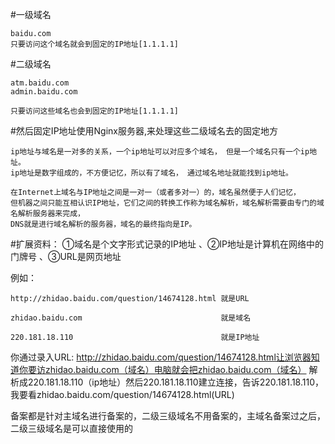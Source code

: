#一级域名
```text
baidu.com
只要访问这个域名就会到固定的IP地址[1.1.1.1]
```


#二级域名
```text
atm.baidu.com
admin.baidu.com

只要访问这些域名也会到固定的IP地址[1.1.1.1]
```


#然后固定IP地址使用Nginx服务器,来处理这些二级域名去的固定地方
```text
ip地址与域名是一对多的关系，一个ip地址可以对应多个域名， 但是一个域名只有一个ip地址。
ip地址是数字组成的，不方便记忆，所以有了域名， 通过域名地址就能找到ip地址。

在Internet上域名与IP地址之间是一对一（或者多对一）的，域名虽然便于人们记忆，
但机器之间只能互相认识IP地址，它们之间的转换工作称为域名解析，域名解析需要由专门的域名解析服务器来完成，
DNS就是进行域名解析的服务器，域名的最终指向是IP。
```


#扩展资料：
①域名是个文字形式记录的IP地址 、②IP地址是计算机在网络中的门牌号 、③URL是网页地址

例如： 
```text
http://zhidao.baidu.com/question/14674128.html 就是URL

zhidao.baidu.com                               就是域名

220.181.18.110                                 就是IP地址
```

你通过录入URL:
http://zhidao.baidu.com/question/14674128.html让浏览器知道你要访zhidao.baidu.com（域名）电脑就会把zhidao.baidu.com（域名）
解析成220.181.18.110（ip地址）然后220.181.18.110建立连接，告诉220.181.18.110，我要看zhidao.baidu.com/question/14674128.html(URL)

备案都是针对主域名进行备案的，二级三级域名不用备案的，主域名备案过之后，二级三级域名是可以直接使用的